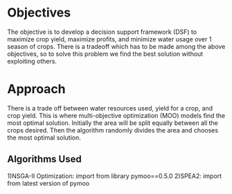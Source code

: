 # Objectives
The objective is to develop a decision support framework (DSF) to maximize crop yield, maximize profits, and minimize water usage over 1 season of crops. 
There is a tradeoff which has to be made among the above objectives, so to solve this problem we find the best solution without exploiting others.
# Approach
There is  a trade off between water resources used, yield for a crop, and crop yield. This is where multi-objective optimization (MOO) models find the most optimal solution.
Initially the area will be split equally between all the crops desired. Then the algorithm randomly divides the area and chooses the most optimal solution.
## Algorithms Used
1)NSGA-II Optimization: import from library pymoo==0.5.0
2)SPEA2: import from latest version of pymoo
